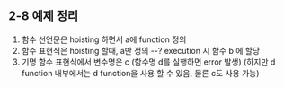 ## 2-8 예제 정리

1. 함수 선언문은 hoisting 하면서 a에 function 정의
2. 함수 표현식은 hoisting 할때, a만 정의 --? execution 시 함수 b 에 할당
3. 기명 함수 표현식에서 변수명은 c (함수명 d를 실행하면 error 발생)
    (하지만 d function 내부에서는 d function을 사용 할 수 있음, 물론 c도 사용 가능)


